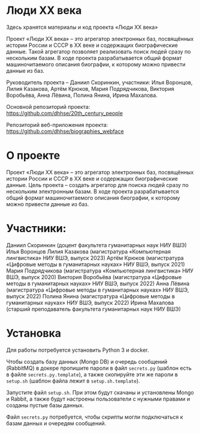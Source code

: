 # Люди XX века
Здесь хранятся материалы и код проекта «Люди XX века»

Проект «Люди XX века» – это агрегатор электронных баз, посвящённых истории России и СССР в XX веке и содержащих биографические данные. Такой агрегатор позволяет реализовать поиск людей сразу по нескольким базам. В ходе проекта разрабатывается общий формат машиночитаемого описания биографии, к которому можно привести данные из баз. 

Руководитель проекта – Даниил Скоринкин, участники: Илья Воронцов, Лилия Казакова, Артём Крюков, Мария Подрядчикова, Виктория Воробьёва, Анна Лёвина, Полина Янина, Ирина Махалова.

Основной репозиторий проекта: https://github.com/dhhse/20th_century_people

Репозиторий веб-приложения проекта: https://github.com/dhhse/biographies_webface

# О проекте
Проект «Люди XX века» – это агрегатор электронных баз, посвящённых истории России и СССР в XX веке и содержащих биографические данные.
Цель проекта – создать агрегатор для поиска людей сразу по нескольким электронным базам. В ходе проекта разрабатывается общий формат машиночитаемого описания биографии, к которому можно привести данные из баз. 

# Участники:
Даниил Скоринкин (доцент факультета гуманитарных наук НИУ ВШЭ)
Илья Воронцов
Лилия Казакова (магистратура «Компьютерная лингвистика» НИУ ВШЭ, выпуск 2023)
Артём Крюков (магистратура «Цифровые методы в гуманитарных науках» НИУ ВШЭ, выпуск 2021)
Мария Подрядчикова (магистратура «Компьютерная лингвистика» НИУ ВШЭ, выпуск 2020)
Виктория Воробьёва (магистратура «Цифровые методы в гуманитарных науках» НИУ ВШЭ, выпуск 2022)
Анна Лёвина (магистратура «Цифровые методы в гуманитарных науках» НИУ ВШЭ, выпуск 2022)
Полина Янина (магистратура «Цифровые методы в гуманитарных науках» НИУ ВШЭ, выпуск 2022)
Ирина Махалова (старший преподаватель факультета гуманитарных наук НИУ ВШЭ)

# Установка
Для работы потребуется установить Python 3 и docker.

Чтобы создать базу данных (Mongo DB) и очередь сообщений (RabbitMQ) в докере пропишите пароли
в файл `secrets.py` (шаблон есть в файле `secrets.py.template`), а также скопируйте эти же
пароли в `setup.sh` (шаблон файла лежит в `setup.sh.template`).

Запустите файл `setup.sh`. При этом будут скачаны и установлены Mongo и Rabbit, а также
будут настроены пользователи с нужными правами и созданы пустые базы данных.

Файл `secrets.py` потребуется, чтобы скрипты могли подключаться к базам данных и очередям сообщений.
